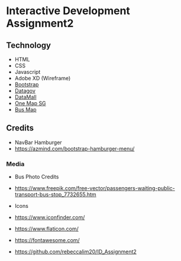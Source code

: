 # Interactive Development Assignment2


## Technology
- HTML
- CSS
- Javascript
- Adobe XD (Wireframe)
- [Bootstrap](https://getbootstrap.com/)
- [Datagov](https://data.gov.sg/)
- [DataMall](https://www.mytransport.sg/content/mytransport/home/dataMall.html)
- [One Map SG](https://www.onemap.sg/home/)
- [Bus Map](https://github.com/cheeaun/busrouter-sg)


## Credits
- NavBar Hamburger
- https://azmind.com/bootstrap-hamburger-menu/


### Media
- Bus Photo Credits 
- https://www.freepik.com/free-vector/passengers-waiting-public-transport-bus-stop_7732655.htm
- Icons
- https://www.iconfinder.com/
- https://www.flaticon.com/
- https://fontawesome.com/

- https://github.com/rebeccalim20/ID_Assignment2